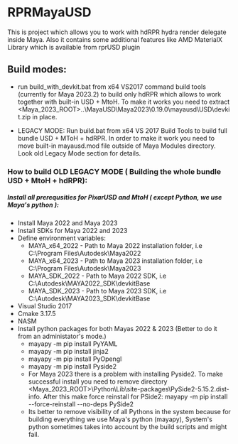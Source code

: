 # RPRMayaUSD
This is project which allows you to work with hdRPR hydra render delegate inside Maya. Also it contains some additional features like AMD MaterialX Library which is available from rprUSD plugin

## Build modes: 
 - run build_with_devkit.bat from x64 VS2017 command build tools (currently for Maya 2023.2) to build only hdRPR which allows to work together with built-in USD + MtoH. To make it works you need to extract <Maya_2023_ROOT>\..\MayaUSD\Maya2023\0.19.0\mayausd\USD\devkit.zip in place.
 
 - LEGACY MODE: Run build.bat from x64 VS 2017 Build Tools to build full bundle USD + MToH + hdRPR. In order to make it work you need to move built-in mayausd.mod file outside of Maya Modules directory. Look old Legacy Mode section for details.
  
### How to build OLD LEGACY MODE ( Building the whole bundle USD + MtoH + hdRPR):
##### Install all prerequsities for PixarUSD and MtoH ( except Python, we use Maya's python ):
 - Install Maya 2022 and Maya 2023
 - Install SDKs for Maya 2022 and 2023
 - Define environment variables:
   - MAYA_x64_2022 - Path to Maya 2022 installation folder, i.e C:\Program Files\Autodesk\Maya2022
   - MAYA_x64_2023 - Path to Maya 2023 installation folder, i.e C:\Program Files\Autodesk\Maya2023
   - MAYA_SDK_2022 - Path to Maya 2022 SDK, i.e C:\Autodesk\MAYA2022_SDK\devkitBase
   - MAYA_SDK_2023 - Path to Maya 2023 SDK, i.e C:\Autodesk\MAYA2023_SDK\devkitBase
 - Visual Studio 2017
 - Cmake 3.17.5
 - NASM
 - Install python packages for both Mayas 2022 & 2023 (Better to do it from an administator's mode.)
   - mayapy -m pip install PyYAML
   - mayapy -m pip install jinja2
   - mayapy -m pip install PyOpengl    
   - mayapy -m pip install Pyside2 
   - For Maya 2023 there is a problem with installing Pyside2. To make successful install you need to remove directory
  <Maya_2023_ROOT>\Python\Lib\site-packages\PySide2-5.15.2.dist-info.
  After this make force reinstall for PSide2: mayapy -m pip install --force-reinstall --no-deps PySide2
   - Its better to remove visibility of all Pythons in the system because for building everything we use Maya's python (mayapy),
 System's python sometimes takes into account by the build scripts and might fail.
